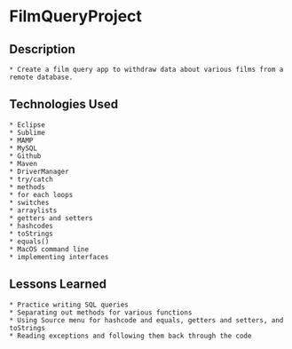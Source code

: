 # FilmQueryProject

## Description
	* Create a film query app to withdraw data about various films from a remote database.

## Technologies Used
	* Eclipse
	* Sublime
	* MAMP
	* MySQL
	* Github
	* Maven
	* DriverManager
	* try/catch
	* methods
	* for each loops
	* switches
	* arraylists
	* getters and setters
	* hashcodes
	* toStrings
	* equals()
	* MacOS command line
	* implementing interfaces

## Lessons Learned
	* Practice writing SQL queries
	* Separating out methods for various functions
	* Using Source menu for hashcode and equals, getters and setters, and toStrings
	* Reading exceptions and following them back through the code
